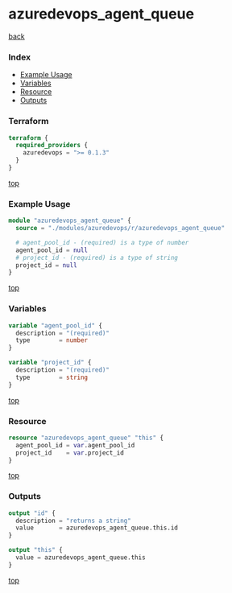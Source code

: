 # azuredevops_agent_queue

[back](../azuredevops.md)

### Index

- [Example Usage](#example-usage)
- [Variables](#variables)
- [Resource](#resource)
- [Outputs](#outputs)

### Terraform

```terraform
terraform {
  required_providers {
    azuredevops = ">= 0.1.3"
  }
}
```

[top](#index)

### Example Usage

```terraform
module "azuredevops_agent_queue" {
  source = "./modules/azuredevops/r/azuredevops_agent_queue"

  # agent_pool_id - (required) is a type of number
  agent_pool_id = null
  # project_id - (required) is a type of string
  project_id = null
}
```

[top](#index)

### Variables

```terraform
variable "agent_pool_id" {
  description = "(required)"
  type        = number
}

variable "project_id" {
  description = "(required)"
  type        = string
}
```

[top](#index)

### Resource

```terraform
resource "azuredevops_agent_queue" "this" {
  agent_pool_id = var.agent_pool_id
  project_id    = var.project_id
}
```

[top](#index)

### Outputs

```terraform
output "id" {
  description = "returns a string"
  value       = azuredevops_agent_queue.this.id
}

output "this" {
  value = azuredevops_agent_queue.this
}
```

[top](#index)